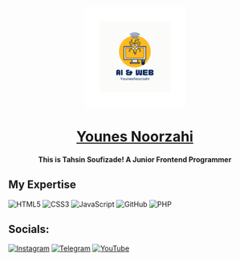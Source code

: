 <div align="center">
  <img src="./logo.png" alt="soufilearn logo" width="200px" />
</div>

<div align='center'>
    <h1>
    <a href='https://github.com/younesnoorzahi'>Younes Noorzahi</a>
  </h1>
  <h4>This is Tahsin Soufizade! A Junior Frontend Programmer</h4>
</div>
 
##  My Expertise 

![HTML5](https://img.shields.io/badge/html5-%23E34F26.svg?style=for-the-badge&logo=html5&logoColor=white) 
![CSS3](https://img.shields.io/badge/css3-%231572B6.svg?style=for-the-badge&logo=css3&logoColor=white) 
![JavaScript](https://img.shields.io/badge/javascript-%23323330.svg?style=for-the-badge&logo=javascript&logoColor=%23F7DF1E) 
![GitHub](https://img.shields.io/badge/github-%23121011.svg?style=for-the-badge&logo=github&logoColor=white) 
![PHP](https://img.shields.io/badge/php-%23121011.svg?style=for-the-badge&logo=github&logoColor=white) 

## Socials:

[![Instagram](https://img.shields.io/badge/Instagram-%23E4405F.svg?style=for-the-badge&logo=Instagram&logoColor=white)](https://instagram.com/soufi_learn)
[![Telegram](https://img.shields.io/badge/Telegram-2CA5E0?style=for-the-badge&logo=telegram&logoColor=white)](https://t.me/soufi_learn)
[![YouTube](https://img.shields.io/badge/YouTube-%23FF0000.svg?style=for-the-badge&logo=YouTube&logoColor=white)](https://www.youtube.com/@soufilearn)
